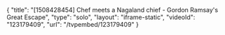 {
    "title": "[1508428454] Chef meets a Nagaland chief - Gordon Ramsay's Great Escape",
    "type": "solo",
    "layout": "iframe-static",
    "videoId": "123179409",
    "url": "\/tvpembed\/123179409"
}